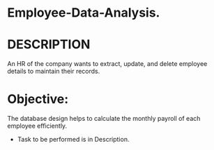 # Employee-Data-Analysis.

# DESCRIPTION

An HR of the company wants to extract, update, and delete employee details to maintain their records.

 

# Objective:

The database design helps to calculate the monthly payroll of each employee efficiently.

- Task to be performed is in Description.
